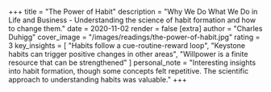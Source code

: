 +++
title = "The Power of Habit"
description = "Why We Do What We Do in Life and Business - Understanding the science of habit formation and how to change them."
date = 2020-11-02
render = false
[extra]
author = "Charles Duhigg"
cover_image = "/images/readings/the-power-of-habit.jpg"
rating = 3
key_insights = [
    "Habits follow a cue-routine-reward loop",
    "Keystone habits can trigger positive changes in other areas",
    "Willpower is a finite resource that can be strengthened"
]
personal_note = "Interesting insights into habit formation, though some concepts felt repetitive. The scientific approach to understanding habits was valuable."
+++
